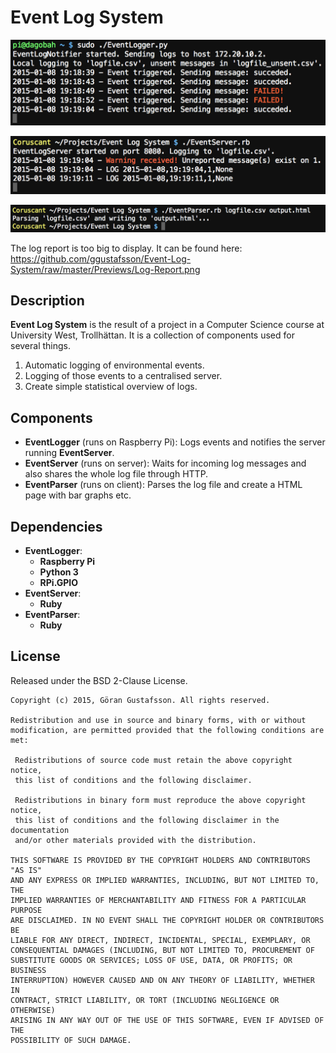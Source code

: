 Event Log System
================

![EventLogger](https://github.com/ggustafsson/Event-Log-System/raw/master/Previews/EventLogger.png)

![EventServer](https://github.com/ggustafsson/Event-Log-System/raw/master/Previews/EventServer.png)

![EventParser](https://github.com/ggustafsson/Event-Log-System/raw/master/Previews/EventParser.png)

The log report is too big to display. It can be found here:
https://github.com/ggustafsson/Event-Log-System/raw/master/Previews/Log-Report.png

Description
-----------
**Event Log System** is the result of a project in a Computer Science course at
University West, Trollhättan. It is a collection of components used for several
things.

1. Automatic logging of environmental events.
2. Logging of those events to a centralised server.
3. Create simple statistical overview of logs.

Components
----------
- **EventLogger** (runs on Raspberry Pi): Logs events and notifies the
  server running **EventServer**.
- **EventServer** (runs on server): Waits for incoming log messages and also
  shares the whole log file through HTTP.
- **EventParser** (runs on client): Parses the log file and create a HTML
  page with bar graphs etc.

Dependencies
------------
- **EventLogger**:
  - **Raspberry Pi**
  - **Python 3**
  - **RPi.GPIO**
- **EventServer**:
  - **Ruby**
- **EventParser**:
  - **Ruby**

License
-------
Released under the BSD 2-Clause License.

    Copyright (c) 2015, Göran Gustafsson. All rights reserved.

    Redistribution and use in source and binary forms, with or without
    modification, are permitted provided that the following conditions are met:

     Redistributions of source code must retain the above copyright notice,
     this list of conditions and the following disclaimer.

     Redistributions in binary form must reproduce the above copyright notice,
     this list of conditions and the following disclaimer in the documentation
     and/or other materials provided with the distribution.

    THIS SOFTWARE IS PROVIDED BY THE COPYRIGHT HOLDERS AND CONTRIBUTORS "AS IS"
    AND ANY EXPRESS OR IMPLIED WARRANTIES, INCLUDING, BUT NOT LIMITED TO, THE
    IMPLIED WARRANTIES OF MERCHANTABILITY AND FITNESS FOR A PARTICULAR PURPOSE
    ARE DISCLAIMED. IN NO EVENT SHALL THE COPYRIGHT HOLDER OR CONTRIBUTORS BE
    LIABLE FOR ANY DIRECT, INDIRECT, INCIDENTAL, SPECIAL, EXEMPLARY, OR
    CONSEQUENTIAL DAMAGES (INCLUDING, BUT NOT LIMITED TO, PROCUREMENT OF
    SUBSTITUTE GOODS OR SERVICES; LOSS OF USE, DATA, OR PROFITS; OR BUSINESS
    INTERRUPTION) HOWEVER CAUSED AND ON ANY THEORY OF LIABILITY, WHETHER IN
    CONTRACT, STRICT LIABILITY, OR TORT (INCLUDING NEGLIGENCE OR OTHERWISE)
    ARISING IN ANY WAY OUT OF THE USE OF THIS SOFTWARE, EVEN IF ADVISED OF THE
    POSSIBILITY OF SUCH DAMAGE.
